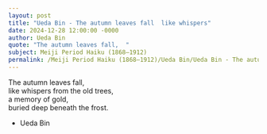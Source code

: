 ```yaml
---
layout: post
title: "Ueda Bin - The autumn leaves fall  like whispers"
date: 2024-12-28 12:00:00 -0000
author: Ueda Bin
quote: "The autumn leaves fall,  "
subject: Meiji Period Haiku (1868–1912)
permalink: /Meiji Period Haiku (1868–1912)/Ueda Bin/Ueda Bin - The autumn leaves fall  like whispers
---
```


The autumn leaves fall,  
like whispers from the old trees,  
a memory of gold,  
buried deep beneath the frost.

- Ueda Bin
